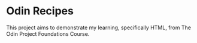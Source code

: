 # Odin Recipes

This project aims to demonstrate my learning, specifically HTML, from The Odin Project Foundations Course.

